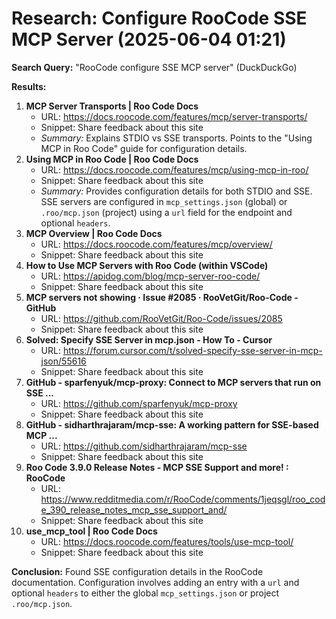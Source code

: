# Research: Configure RooCode SSE MCP Server (2025-06-04 01:21)

**Search Query:** "RooCode configure SSE MCP server" (DuckDuckGo)

**Results:**

1.  **MCP Server Transports | Roo Code Docs**
    *   URL: https://docs.roocode.com/features/mcp/server-transports/
    *   Snippet: Share feedback about this site
    *   *Summary:* Explains STDIO vs SSE transports. Points to the "Using MCP in Roo Code" guide for configuration details.
2.  **Using MCP in Roo Code | Roo Code Docs**
    *   URL: https://docs.roocode.com/features/mcp/using-mcp-in-roo/
    *   Snippet: Share feedback about this site
    *   *Summary:* Provides configuration details for both STDIO and SSE. SSE servers are configured in `mcp_settings.json` (global) or `.roo/mcp.json` (project) using a `url` field for the endpoint and optional `headers`.
3.  **MCP Overview | Roo Code Docs**
    *   URL: https://docs.roocode.com/features/mcp/overview/
    *   Snippet: Share feedback about this site
4.  **How to Use MCP Servers with Roo Code (within VSCode)**
    *   URL: https://apidog.com/blog/mcp-server-roo-code/
    *   Snippet: Share feedback about this site
5.  **MCP servers not showing · Issue #2085 · RooVetGit/Roo-Code - GitHub**
    *   URL: https://github.com/RooVetGit/Roo-Code/issues/2085
    *   Snippet: Share feedback about this site
6.  **Solved: Specify SSE Server in mcp.json - How To - Cursor**
    *   URL: https://forum.cursor.com/t/solved-specify-sse-server-in-mcp-json/55616
    *   Snippet: Share feedback about this site
7.  **GitHub - sparfenyuk/mcp-proxy: Connect to MCP servers that run on SSE ...**
    *   URL: https://github.com/sparfenyuk/mcp-proxy
    *   Snippet: Share feedback about this site
8.  **GitHub - sidharthrajaram/mcp-sse: A working pattern for SSE-based MCP ...**
    *   URL: https://github.com/sidharthrajaram/mcp-sse
    *   Snippet: Share feedback about this site
9.  **Roo Code 3.9.0 Release Notes - MCP SSE Support and more! : RooCode**
    *   URL: https://www.redditmedia.com/r/RooCode/comments/1jeqsgl/roo_code_390_release_notes_mcp_sse_support_and/
    *   Snippet: Share feedback about this site
10. **use_mcp_tool | Roo Code Docs**
    *   URL: https://docs.roocode.com/features/tools/use-mcp-tool/
    *   Snippet: Share feedback about this site

**Conclusion:** Found SSE configuration details in the RooCode documentation. Configuration involves adding an entry with a `url` and optional `headers` to either the global `mcp_settings.json` or project `.roo/mcp.json`.